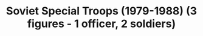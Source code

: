 ---
layout: product
title: "Soviet Special Troops (1979-1988) (3 figures - 1 officer, 2 soldiers)"
price: "TBA" 
desc: "Maketa"
img_path: "/assets/img/ICM 35501.webp"
brand: "N/A"
available: false
special_offer: false
new: false
soon: false
cat: "010000"
subcat: "013600"
subsubcat: "0N/A"
sifra: "ICM 35501"
popular: false
spec: false
---